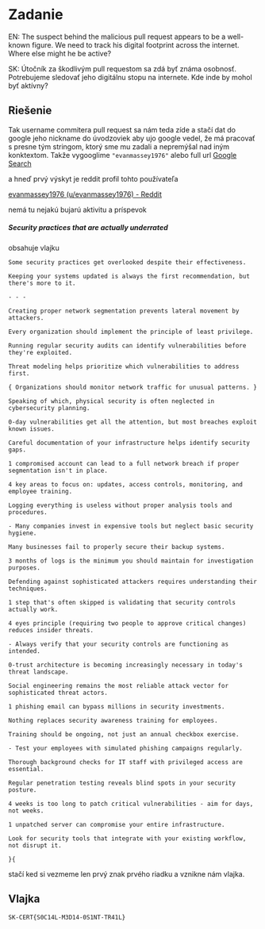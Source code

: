 # Zadanie

EN: The suspect behind the malicious pull request appears to be a well-known figure. We need to track his digital footprint across the internet. Where else might he be active?

SK: Útočník za škodlivým pull requestom sa zdá byť známa osobnosť. Potrebujeme sledovať jeho digitálnu stopu na internete. Kde inde by mohol byť aktívny?

## Riešenie

Tak username commitera pull request sa nám teda zíde a stačí dat do google jeho nickname do úvodzoviek aby ujo google vedel, že má pracovať s presne tým stringom, ktorý sme mu zadali a nepremýšal nad iným konktextom. Takže vygooglime `"evanmassey1976"` alebo full url [Google Search](https://www.google.com/search?q=%22evanmassey1976%22)

a hneď prvý výskyt je reddit profil tohto používateľa

[evanmassey1976 (u/evanmassey1976) - Reddit](https://www.reddit.com/user/evanmassey1976/)

nemá tu nejakú bujarú aktivitu a príspevok

##### Security practices that are actually underrated

obsahuje vlajku

```
Some security practices get overlooked despite their effectiveness.

Keeping your systems updated is always the first recommendation, but there's more to it.

- - -

Creating proper network segmentation prevents lateral movement by attackers.

Every organization should implement the principle of least privilege.

Running regular security audits can identify vulnerabilities before they're exploited.

Threat modeling helps prioritize which vulnerabilities to address first.

{ Organizations should monitor network traffic for unusual patterns. }

Speaking of which, physical security is often neglected in cybersecurity planning.

0-day vulnerabilities get all the attention, but most breaches exploit known issues.

Careful documentation of your infrastructure helps identify security gaps.

1 compromised account can lead to a full network breach if proper segmentation isn't in place.

4 key areas to focus on: updates, access controls, monitoring, and employee training.

Logging everything is useless without proper analysis tools and procedures.

- Many companies invest in expensive tools but neglect basic security hygiene.

Many businesses fail to properly secure their backup systems.

3 months of logs is the minimum you should maintain for investigation purposes.

Defending against sophisticated attackers requires understanding their techniques.

1 step that's often skipped is validating that security controls actually work.

4 eyes principle (requiring two people to approve critical changes) reduces insider threats.

- Always verify that your security controls are functioning as intended.

0-trust architecture is becoming increasingly necessary in today's threat landscape.

Social engineering remains the most reliable attack vector for sophisticated threat actors.

1 phishing email can bypass millions in security investments.

Nothing replaces security awareness training for employees.

Training should be ongoing, not just an annual checkbox exercise.

- Test your employees with simulated phishing campaigns regularly.

Thorough background checks for IT staff with privileged access are essential.

Regular penetration testing reveals blind spots in your security posture.

4 weeks is too long to patch critical vulnerabilities - aim for days, not weeks.

1 unpatched server can compromise your entire infrastructure.

Look for security tools that integrate with your existing workflow, not disrupt it.

}{
```

stačí ked si vezmeme len prvý znak prvého riadku a vznikne nám vlajka.

## Vlajka

```
SK-CERT{S0C14L-M3D14-0S1NT-TR41L}
```
